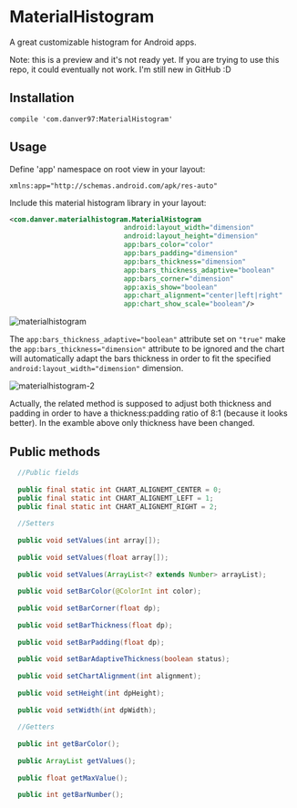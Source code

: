 # MaterialHistogram
A great customizable histogram for Android apps.

Note: this is a preview and it's not ready yet. If you are trying to use this repo, it could eventually not work. I'm still new in GitHub :D

## Installation
```
compile 'com.danver97:MaterialHistogram'
```
## Usage

Define 'app' namespace on root view in your layout:
```
xmlns:app="http://schemas.android.com/apk/res-auto"
```
Include this material histogram library in your layout:
```xml
<com.danver.materialhistogram.MaterialHistogram
                            android:layout_width="dimension"
                            android:layout_height="dimension"
                            app:bars_color="color"
                            app:bars_padding="dimension"
                            app:bars_thickness="dimension"
                            app:bars_thickness_adaptive="boolean"
                            app:bars_corner="dimension"
                            app:axis_show="boolean"
                            app:chart_alignment="center|left|right"
                            app:chart_show_scale="boolean"/>
```

![materialhistogram](https://cloud.githubusercontent.com/assets/28715404/26629481/e95eef5a-4602-11e7-83c5-a033aff04eeb.png)

The ```app:bars_thickness_adaptive="boolean"``` attribute set on ```"true"``` make the ```app:bars_thickness="dimension"``` attribute to be ignored and the chart will automatically adapt the bars thickness in order to fit the specified ```android:layout_width="dimension"``` dimension.

![materialhistogram-2](https://cloud.githubusercontent.com/assets/28715404/26695775/6252f37a-470c-11e7-959a-bc64699c6222.png)

Actually, the related method is supposed to adjust both thickness and padding in order to have a thickness:padding ratio of 8:1 (because it looks better). In the examble above only thickness have been changed.

## Public methods

```java
  //Public fields
  
  public final static int CHART_ALIGNEMT_CENTER = 0;
  public final static int CHART_ALIGNEMT_LEFT = 1;
  public final static int CHART_ALIGNEMT_RIGHT = 2;
  
  //Setters
  
  public void setValues(int array[]);
  
  public void setValues(float array[]);
  
  public void setValues(ArrayList<? extends Number> arrayList);
  
  public void setBarColor(@ColorInt int color);
  
  public void setBarCorner(float dp);
  
  public void setBarThickness(float dp);
  
  public void setBarPadding(float dp);
  
  public void setBarAdaptiveThickness(boolean status);
  
  public void setChartAlignment(int alignment);
  
  public void setHeight(int dpHeight);
  
  public void setWidth(int dpWidth);
  
  //Getters
  
  public int getBarColor();
  
  public ArrayList getValues();
  
  public float getMaxValue();
  
  public int getBarNumber();

```
